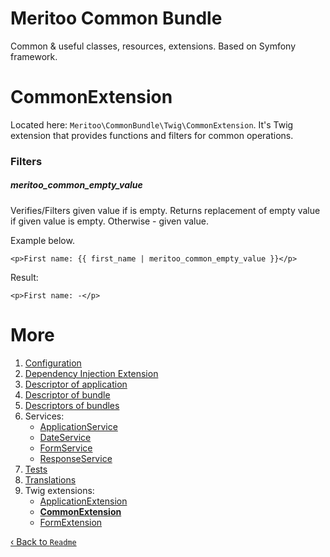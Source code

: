 # Meritoo Common Bundle

Common & useful classes, resources, extensions. Based on Symfony framework.

# CommonExtension

Located here: `Meritoo\CommonBundle\Twig\CommonExtension`. It's Twig extension that provides functions and filters for
common operations.

### Filters

##### meritoo_common_empty_value

Verifies/Filters given value if is empty. Returns replacement of empty value if given value is empty. Otherwise - given
value.

Example below.

```twig
<p>First name: {{ first_name | meritoo_common_empty_value }}</p>
```

Result:

```twig
<p>First name: -</p>
```

# More

1. [Configuration](../Configuration.md)
2. [Dependency Injection Extension](../Dependency-Injection-Extension.md)
3. [Descriptor of application](../Descriptor-of-application.md)
4. [Descriptor of bundle](../Descriptor-of-bundle.md)
5. [Descriptors of bundles](../Descriptors-of-bundles.md)
6. Services:
    - [ApplicationService](../Services/ApplicationService.md)
    - [DateService](../Services/DateService.md)
    - [FormService](../Services/FormService.md)
    - [ResponseService](../Services/ResponseService.md)
7. [Tests](../Tests.md)
8. [Translations](../Translations.md)
9. Twig extensions:
    - [ApplicationExtension](ApplicationExtension.md)
    - [**CommonExtension**](CommonExtension.md)
    - [FormExtension](FormExtension.md)

[&lsaquo; Back to `Readme`](../../README.md)
